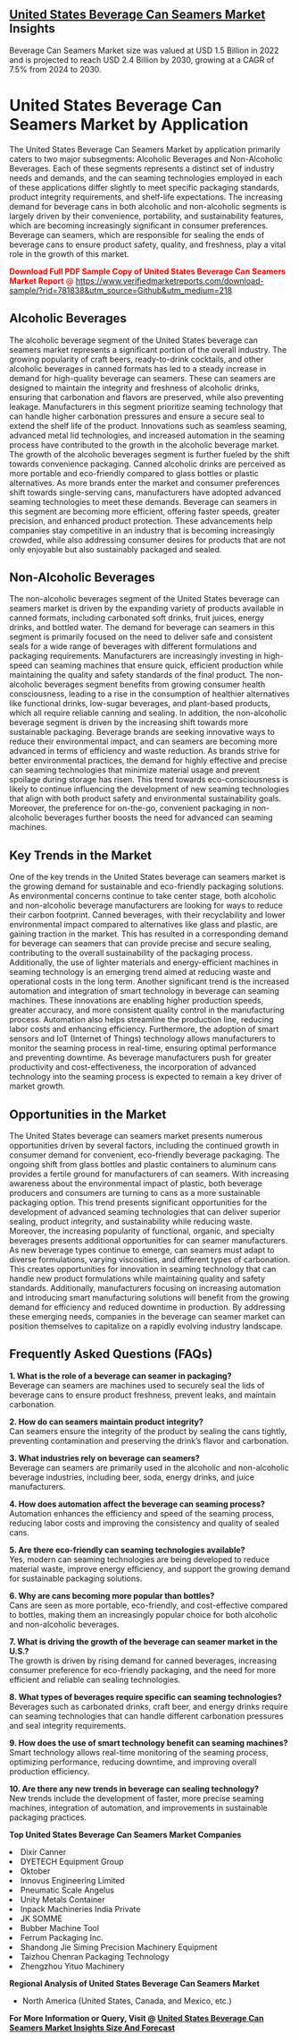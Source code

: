 <h2><a href="https://www.verifiedmarketreports.com/download-sample/?rid=781838&amp;utm_source=Github&amp;utm_medium=218" target="_blank">United States Beverage Can Seamers Market</a> Insights</h2><p>Beverage Can Seamers Market size was valued at USD 1.5 Billion in 2022 and is projected to reach USD 2.4 Billion by 2030, growing at a CAGR of 7.5% from 2024 to 2030.</p><p><h1>United States Beverage Can Seamers Market by Application</h1> <p>The United States Beverage Can Seamers Market by application primarily caters to two major subsegments: Alcoholic Beverages and Non-Alcoholic Beverages. Each of these segments represents a distinct set of industry needs and demands, and the can seaming technologies employed in each of these applications differ slightly to meet specific packaging standards, product integrity requirements, and shelf-life expectations. The increasing demand for beverage cans in both alcoholic and non-alcoholic segments is largely driven by their convenience, portability, and sustainability features, which are becoming increasingly significant in consumer preferences. Beverage can seamers, which are responsible for sealing the ends of beverage cans to ensure product safety, quality, and freshness, play a vital role in the growth of this market. <p><span class=""><span style="color: #ff0000;"><strong>Download Full PDF Sample Copy of United States Beverage Can Seamers Market Report</strong> @ </span><a href="https://www.verifiedmarketreports.com/download-sample/?rid=781838&amp;utm_source=Github&amp;utm_medium=218" target="_blank">https://www.verifiedmarketreports.com/download-sample/?rid=781838&amp;utm_source=Github&amp;utm_medium=218</a></span></p></p> <h2>Alcoholic Beverages</h2> <p>The alcoholic beverage segment of the United States beverage can seamers market represents a significant portion of the overall industry. The growing popularity of craft beers, ready-to-drink cocktails, and other alcoholic beverages in canned formats has led to a steady increase in demand for high-quality beverage can seamers. These can seamers are designed to maintain the integrity and freshness of alcoholic drinks, ensuring that carbonation and flavors are preserved, while also preventing leakage. Manufacturers in this segment prioritize seaming technology that can handle higher carbonation pressures and ensure a secure seal to extend the shelf life of the product. Innovations such as seamless seaming, advanced metal lid technologies, and increased automation in the seaming process have contributed to the growth in the alcoholic beverage market. The growth of the alcoholic beverages segment is further fueled by the shift towards convenience packaging. Canned alcoholic drinks are perceived as more portable and eco-friendly compared to glass bottles or plastic alternatives. As more brands enter the market and consumer preferences shift towards single-serving cans, manufacturers have adopted advanced seaming technologies to meet these demands. Beverage can seamers in this segment are becoming more efficient, offering faster speeds, greater precision, and enhanced product protection. These advancements help companies stay competitive in an industry that is becoming increasingly crowded, while also addressing consumer desires for products that are not only enjoyable but also sustainably packaged and sealed. <h2>Non-Alcoholic Beverages</h2> <p>The non-alcoholic beverages segment of the United States beverage can seamers market is driven by the expanding variety of products available in canned formats, including carbonated soft drinks, fruit juices, energy drinks, and bottled water. The demand for beverage can seamers in this segment is primarily focused on the need to deliver safe and consistent seals for a wide range of beverages with different formulations and packaging requirements. Manufacturers are increasingly investing in high-speed can seaming machines that ensure quick, efficient production while maintaining the quality and safety standards of the final product. The non-alcoholic beverages segment benefits from growing consumer health consciousness, leading to a rise in the consumption of healthier alternatives like functional drinks, low-sugar beverages, and plant-based products, which all require reliable canning and sealing. In addition, the non-alcoholic beverage segment is driven by the increasing shift towards more sustainable packaging. Beverage brands are seeking innovative ways to reduce their environmental impact, and can seamers are becoming more advanced in terms of efficiency and waste reduction. As brands strive for better environmental practices, the demand for highly effective and precise can seaming technologies that minimize material usage and prevent spoilage during storage has risen. This trend towards eco-consciousness is likely to continue influencing the development of new seaming technologies that align with both product safety and environmental sustainability goals. Moreover, the preference for on-the-go, convenient packaging in non-alcoholic beverages further boosts the need for advanced can seaming machines. <h2>Key Trends in the Market</h2> <p>One of the key trends in the United States beverage can seamers market is the growing demand for sustainable and eco-friendly packaging solutions. As environmental concerns continue to take center stage, both alcoholic and non-alcoholic beverage manufacturers are looking for ways to reduce their carbon footprint. Canned beverages, with their recyclability and lower environmental impact compared to alternatives like glass and plastic, are gaining traction in the market. This has resulted in a corresponding demand for beverage can seamers that can provide precise and secure sealing, contributing to the overall sustainability of the packaging process. Additionally, the use of lighter materials and energy-efficient machines in seaming technology is an emerging trend aimed at reducing waste and operational costs in the long term. Another significant trend is the increased automation and integration of smart technology in beverage can seaming machines. These innovations are enabling higher production speeds, greater accuracy, and more consistent quality control in the manufacturing process. Automation also helps streamline the production line, reducing labor costs and enhancing efficiency. Furthermore, the adoption of smart sensors and IoT (Internet of Things) technology allows manufacturers to monitor the seaming process in real-time, ensuring optimal performance and preventing downtime. As beverage manufacturers push for greater productivity and cost-effectiveness, the incorporation of advanced technology into the seaming process is expected to remain a key driver of market growth. <h2>Opportunities in the Market</h2> <p>The United States beverage can seamers market presents numerous opportunities driven by several factors, including the continued growth in consumer demand for convenient, eco-friendly beverage packaging. The ongoing shift from glass bottles and plastic containers to aluminum cans provides a fertile ground for manufacturers of can seamers. With increasing awareness about the environmental impact of plastic, both beverage producers and consumers are turning to cans as a more sustainable packaging option. This trend presents significant opportunities for the development of advanced seaming technologies that can deliver superior sealing, product integrity, and sustainability while reducing waste. Moreover, the increasing popularity of functional, organic, and specialty beverages presents additional opportunities for can seamer manufacturers. As new beverage types continue to emerge, can seamers must adapt to diverse formulations, varying viscosities, and different types of carbonation. This creates opportunities for innovation in seaming technology that can handle new product formulations while maintaining quality and safety standards. Additionally, manufacturers focusing on increasing automation and introducing smart manufacturing solutions will benefit from the growing demand for efficiency and reduced downtime in production. By addressing these emerging needs, companies in the beverage can seamer market can position themselves to capitalize on a rapidly evolving industry landscape. <h2>Frequently Asked Questions (FAQs)</h2> <p><b>1. What is the role of a beverage can seamer in packaging?</b><br> Beverage can seamers are machines used to securely seal the lids of beverage cans to ensure product freshness, prevent leaks, and maintain carbonation.</p> <p><b>2. How do can seamers maintain product integrity?</b><br> Can seamers ensure the integrity of the product by sealing the cans tightly, preventing contamination and preserving the drink’s flavor and carbonation.</p> <p><b>3. What industries rely on beverage can seamers?</b><br> Beverage can seamers are primarily used in the alcoholic and non-alcoholic beverage industries, including beer, soda, energy drinks, and juice manufacturers.</p> <p><b>4. How does automation affect the beverage can seaming process?</b><br> Automation enhances the efficiency and speed of the seaming process, reducing labor costs and improving the consistency and quality of sealed cans.</p> <p><b>5. Are there eco-friendly can seaming technologies available?</b><br> Yes, modern can seaming technologies are being developed to reduce material waste, improve energy efficiency, and support the growing demand for sustainable packaging solutions.</p> <p><b>6. Why are cans becoming more popular than bottles?</b><br> Cans are seen as more portable, eco-friendly, and cost-effective compared to bottles, making them an increasingly popular choice for both alcoholic and non-alcoholic beverages.</p> <p><b>7. What is driving the growth of the beverage can seamer market in the U.S.?</b><br> The growth is driven by rising demand for canned beverages, increasing consumer preference for eco-friendly packaging, and the need for more efficient and reliable can sealing technologies.</p> <p><b>8. What types of beverages require specific can seaming technologies?</b><br> Beverages such as carbonated drinks, craft beer, and energy drinks require can seaming technologies that can handle different carbonation pressures and seal integrity requirements.</p> <p><b>9. How does the use of smart technology benefit can seaming machines?</b><br> Smart technology allows real-time monitoring of the seaming process, optimizing performance, reducing downtime, and improving overall production efficiency.</p> <p><b>10. Are there any new trends in beverage can sealing technology?</b><br> New trends include the development of faster, more precise seaming machines, integration of automation, and improvements in sustainable packaging practices.</p> </p><p><strong>Top United States Beverage Can Seamers Market Companies</strong></p><div data-test-id=""><p><li>Dixir Canner</li><li> DYETECH Equipment Group</li><li> Oktober</li><li> Innovus Engineering Limited</li><li> Pneumatic Scale Angelus</li><li> Unity Metals Container</li><li> Inpack Machineries India Private</li><li> JK SOMME</li><li> Bubber Machine Tool</li><li> Ferrum Packaging Inc.</li><li> Shandong Jie Siming Precision Machinery Equipment</li><li> Taizhou Chenran Packaging Technology</li><li> Zhengzhou Yituo Machinery</li></p><div><strong>Regional Analysis of&nbsp;United States Beverage Can Seamers Market</strong></div><ul><li dir="ltr"><p dir="ltr">North America&nbsp;(United States, Canada, and Mexico, etc.)</p></li></ul><p><strong>For More Information or Query, Visit @&nbsp;</strong><strong><a href="https://www.verifiedmarketreports.com/product/beverage-can-seamers-market/?utm_source=Github&amp;utm_medium=218" target="_blank">United States Beverage Can Seamers Market Insights Size And Forecast</a></strong></p></div>
